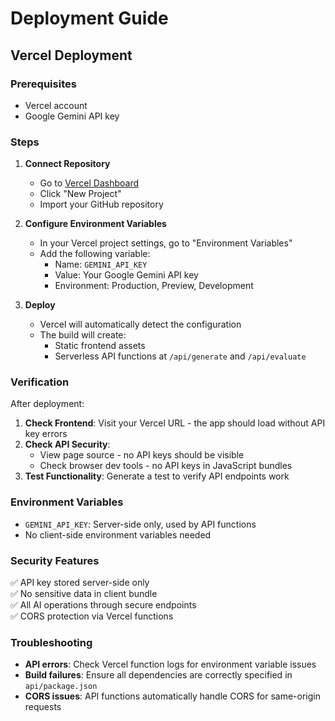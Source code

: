 # Deployment Guide

## Vercel Deployment

### Prerequisites
- Vercel account
- Google Gemini API key

### Steps

1. **Connect Repository**
   - Go to [Vercel Dashboard](https://vercel.com/dashboard)
   - Click "New Project"
   - Import your GitHub repository

2. **Configure Environment Variables**
   - In your Vercel project settings, go to "Environment Variables"
   - Add the following variable:
     - Name: `GEMINI_API_KEY`
     - Value: Your Google Gemini API key
     - Environment: Production, Preview, Development

3. **Deploy**
   - Vercel will automatically detect the configuration
   - The build will create:
     - Static frontend assets
     - Serverless API functions at `/api/generate` and `/api/evaluate`

### Verification

After deployment:

1. **Check Frontend**: Visit your Vercel URL - the app should load without API key errors
2. **Check API Security**: 
   - View page source - no API keys should be visible
   - Check browser dev tools - no API keys in JavaScript bundles
3. **Test Functionality**: Generate a test to verify API endpoints work

### Environment Variables

- `GEMINI_API_KEY`: Server-side only, used by API functions
- No client-side environment variables needed

### Security Features

✅ API key stored server-side only  
✅ No sensitive data in client bundle  
✅ All AI operations through secure endpoints  
✅ CORS protection via Vercel functions  

### Troubleshooting

- **API errors**: Check Vercel function logs for environment variable issues
- **Build failures**: Ensure all dependencies are correctly specified in `api/package.json`
- **CORS issues**: API functions automatically handle CORS for same-origin requests